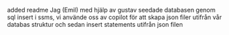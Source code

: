 added readme
Jag (Emil) med hjälp av gustav seedade databasen genom sql insert i ssms, vi använde oss av copilot för att skapa json filer utifrån vår databas struktur och sedan insert statements utifrån json filen
